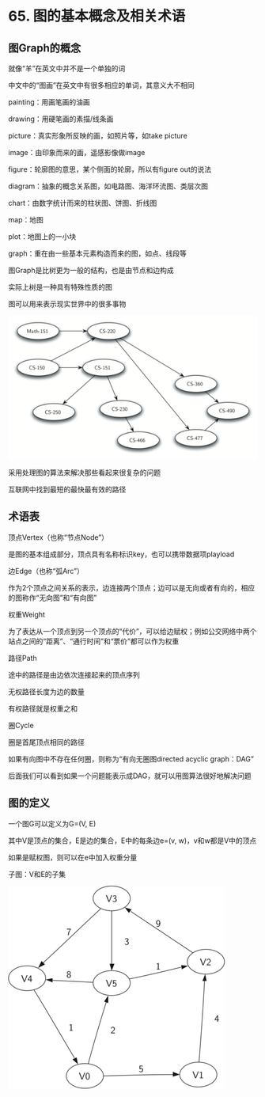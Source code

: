 # 65. 图的基本概念及相关术语

## 图Graph的概念

就像“羊”在英文中并不是一个单独的词

中文中的“图画”在英文中有很多相应的单词，其意义大不相同

painting：用画笔画的油画

drawing：用硬笔画的素描/线条画

picture：真实形象所反映的画，如照片等，如take picture

image：由印象而来的画，遥感影像做image

figure：轮廓图的意思，某个侧面的轮廓，所以有figure out的说法

diagram：抽象的概念关系图，如电路图、海洋环流图、类层次图

chart：由数字统计而来的柱状图、饼图、折线图

map：地图

plot：地图上的一小块

graph：重在由一些基本元素构造而来的图，如点、线段等

图Graph是比树更为一般的结构，也是由节点和边构成

实际上树是一种具有特殊性质的图

图可以用来表示现实世界中的很多事物

![65%20%E5%9B%BE%E7%9A%84%E5%9F%BA%E6%9C%AC%E6%A6%82%E5%BF%B5%E5%8F%8A%E7%9B%B8%E5%85%B3%E6%9C%AF%E8%AF%AD%20e3bce5f66deb45a6acb44f3f29fb92b3/CS-Prereqs.png](65%20%E5%9B%BE%E7%9A%84%E5%9F%BA%E6%9C%AC%E6%A6%82%E5%BF%B5%E5%8F%8A%E7%9B%B8%E5%85%B3%E6%9C%AF%E8%AF%AD%20e3bce5f66deb45a6acb44f3f29fb92b3/CS-Prereqs.png)

采用处理图的算法来解决那些看起来很复杂的问题

互联网中找到最短的最快最有效的路径

## 术语表

顶点Vertex（也称“节点Node”）

是图的基本组成部分，顶点具有名称标识key，也可以携带数据项playload

边Edge（也称“弧Arc”）

作为2个顶点之间关系的表示，边连接两个顶点；边可以是无向或者有向的，相应的图称作“无向图”和“有向图”

权重Weight

为了表达从一个顶点到另一个顶点的“代价”，可以给边赋权；例如公交网络中两个站点之间的“距离”、“通行时间”和“票价”都可以作为权重

路径Path

途中的路径是由边依次连接起来的顶点序列

无权路径长度为边的数量

有权路径就是权重之和

圈Cycle

圈是首尾顶点相同的路径

如果有向图中不存在任何圈，则称为“有向无圈图directed acyclic graph：DAG”

后面我们可以看到如果一个问题能表示成DAG，就可以用图算法很好地解决问题

## 图的定义

一个图G可以定义为G=(V, E)

其中V是顶点的集合，E是边的集合，E中的每条边e=(v, w)，v和w都是V中的顶点

如果是赋权图，则可以在e中加入权重分量

子图：V和E的子集

![65%20%E5%9B%BE%E7%9A%84%E5%9F%BA%E6%9C%AC%E6%A6%82%E5%BF%B5%E5%8F%8A%E7%9B%B8%E5%85%B3%E6%9C%AF%E8%AF%AD%20e3bce5f66deb45a6acb44f3f29fb92b3/digraph.png](65%20%E5%9B%BE%E7%9A%84%E5%9F%BA%E6%9C%AC%E6%A6%82%E5%BF%B5%E5%8F%8A%E7%9B%B8%E5%85%B3%E6%9C%AF%E8%AF%AD%20e3bce5f66deb45a6acb44f3f29fb92b3/digraph.png)